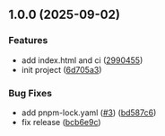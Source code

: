 ## 1.0.0 (2025-09-02)

### Features

* add index.html and ci ([2990455](https://github.com/0human/html-website/commit/29904551f83edbaad07a82368f1c54747dd49193))
* init project ([6d705a3](https://github.com/0human/html-website/commit/6d705a3650f3267725823f2bf7a01355355ca493))

### Bug Fixes

* add pnpm-lock.yaml ([#3](https://github.com/0human/html-website/issues/3)) ([bd587c6](https://github.com/0human/html-website/commit/bd587c68048417a3032eeb801c37457ce406472d))
* fix release ([bcb6e9c](https://github.com/0human/html-website/commit/bcb6e9cb5c16b08ef0fcff189cadc633efed9215))
